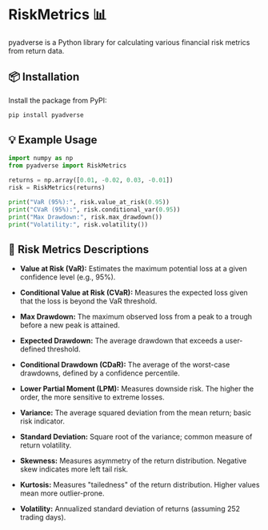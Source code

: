 # RiskMetrics 📊

pyadverse is a Python library for calculating various financial risk metrics from return data.

## 📦 Installation

Install the package from PyPI:

```bash
pip install pyadverse
```


## 💡 Example Usage

```python
import numpy as np
from pyadverse import RiskMetrics

returns = np.array([0.01, -0.02, 0.03, -0.01])
risk = RiskMetrics(returns)

print("VaR (95%):", risk.value_at_risk(0.95))
print("CVaR (95%):", risk.conditional_var(0.95))
print("Max Drawdown:", risk.max_drawdown())
print("Volatility:", risk.volatility())
```

## 📘 Risk Metrics Descriptions

- **Value at Risk (VaR):**
  Estimates the maximum potential loss at a given confidence level (e.g., 95%).

- **Conditional Value at Risk (CVaR):**
  Measures the expected loss given that the loss is beyond the VaR threshold.

- **Max Drawdown:**
  The maximum observed loss from a peak to a trough before a new peak is attained.

- **Expected Drawdown:**
  The average drawdown that exceeds a user-defined threshold.

- **Conditional Drawdown (CDaR):**
  The average of the worst-case drawdowns, defined by a confidence percentile.

- **Lower Partial Moment (LPM):**
  Measures downside risk. The higher the order, the more sensitive to extreme losses.

- **Variance:**
  The average squared deviation from the mean return; basic risk indicator.

- **Standard Deviation:**
  Square root of the variance; common measure of return volatility.

- **Skewness:**
  Measures asymmetry of the return distribution. Negative skew indicates more left tail risk.

- **Kurtosis:**
  Measures "tailedness" of the return distribution. Higher values mean more outlier-prone.

- **Volatility:**
  Annualized standard deviation of returns (assuming 252 trading days).